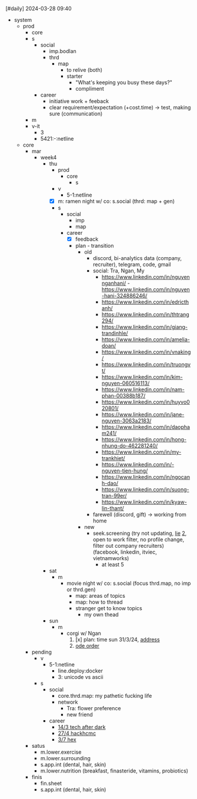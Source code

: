 [#daily]
2024-03-28
09:40

- system
	- prod
		- core
		- s
			- social
				- imp.bodlan
				- thrd
					- map
						- to relive (both)
						- starter
							- "What's keeping you busy these days?"
							- compliment
			- career
				- initiative work + feeback
				- clear requirement/expectation (+cost.time) -> test, making sure (communication)
		- m
		- v-it
			- 3
			- 5421:-:netline
	- core
		- mar
			- week4
				- thu
					- prod
						- core
							- s
					- v
						- 5-1:netline
					- [x] m: ramen night w/ co: s.social (thrd: map + gen)
					- s
						- social
							- imp
							- map
						- career
							- [x] feedback
							- plan - transition
								- old
									- discord, bi-analytics data (company, recruiter), telegram, code, gmail
									- social: Tra, Ngan, My 
										- https://www.linkedin.com/in/nguyennganhani/ - https://www.linkedin.com/in/nguyen-hani-324886246/
										- https://www.linkedin.com/in/edricthanh/
										- https://www.linkedin.com/in/thtrang294/
										- https://www.linkedin.com/in/giang-trandinhle/
										- https://www.linkedin.com/in/amelia-doan/
										- https://www.linkedin.com/in/vnaking/
										- https://www.linkedin.com/in/truongvt/
										- https://www.linkedin.com/in/kim-nguyen-060516113/
										- https://www.linkedin.com/in/nam-phan-00388b187/
										- https://www.linkedin.com/in/huyvo020801/
										- https://www.linkedin.com/in/jane-nguyen-3063a2183/
										- https://www.linkedin.com/in/daopham241/
										- https://www.linkedin.com/in/hong-nhung-do-462281240/
										- https://www.linkedin.com/in/my-trankhiet/
										- https://www.linkedin.com/in/-nguyen-tien-hung/
										- https://www.linkedin.com/in/ngocanh-dao/
										- https://www.linkedin.com/in/suong-tran-99er/
										- https://www.linkedin.com/in/kyaw-lin-thant/
									- farewell (discord, gift) -> working from home
								- new
									- seek.screening (try not updating, [lie](https://www.reddit.com/r/ExperiencedDevs/comments/15ti1p6/comment/jwjx5am/?utm_source=share&utm_medium=web3x&utm_name=web3xcss&utm_term=1&utm_content=share_button) [2](https://qr.ae/ps2YTR), open to work filter, no profile change, filter out company recruiters) (facebook, linkedin, itviec, vietnamworks)
										- at least 5
				- sat
					- m
						- movie night w/ co: s.social (focus thrd.map, no imp or thrd.gen)
							- map: areas of topics
							- map: how to thread
							- stranger get to know topics
								- my own thead
				- sun
					- m
						- corgi w/ Ngan
							1. [x] plan: time sun 31/3/24, [address](https://www.google.com/maps/place/C%C3%A0+Ph%C3%AA+Mu%E1%BB%91i+3A/@10.81003,106.7035552,15z/data=!4m14!1m7!3m6!1s0x317529ac4a614071:0x26d3e1100ce95a3b!2zQ8OgIFBow6ogTXXhu5FpIDNB!8m2!3d10.81003!4d106.7035552!16s%2Fg%2F11ty70vynw!3m5!1s0x317529ac4a614071:0x26d3e1100ce95a3b!8m2!3d10.81003!4d106.7035552!16s%2Fg%2F11ty70vynw?entry=ttu) 
							2. [ode order](https://www.facebook.com/messenger_media?attachment_id=1559235134622382&message_id=mid.%24cAAAHBClWiauUqf7CJWOeLl5GzOJg&thread_id=103344079272658)
		- pending
			- v
				- 5-1:netline
					- line.deploy:docker
					- 3: unicode vs ascii
			- s
				- social
					- core.thrd.map: my pathetic fucking life
					- network
						- Tra: flower preference
						- new friend
				- career
					- [14/3 tech after dark](https://quickom.net/event/tech-after-dark-pi-day-edition--1496)
					- [27/4 hackhcmc](https://www.eventbrite.com/e/hackhcmc-2024-tickets-813737941087)
					- [3/7 hex](https://allevents.in/ho%20chi%20minh%20city/hex-networking-night-in-ho-chi-minh-city/10000868004072547)
		- satus
			- m.lower.exercise
			- m.lower.surrounding
			- s.app.int (dental, hair, skin)
			- m.lower.nutrition (breakfast, finasteride, vitamins, probiotics)
		- finis
			- fin.sheet
			- s.app.int (dental, hair, skin)